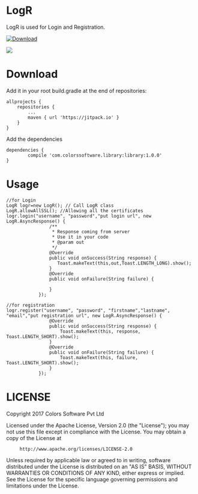 # LogR
LogR is used for Login and Registration.

[ ![Download](https://api.bintray.com/packages/braj24/maven/LogR/images/download.svg) ](https://bintray.com/braj24/maven/LogR/_latestVersion)

[![](https://jitpack.io/v/ColorsSoftwarePvtLtd/Framework-Android.svg)](https://jitpack.io/#ColorsSoftwarePvtLtd/Framework-Android)

# Download

Add it in your root build.gradle at the end of repositories:

	allprojects {
		repositories {
			...
			maven { url 'https://jitpack.io' }
		}
	}

Add the dependencies

	dependencies {
	        compile 'com.colorssoftware.library:library:1.0.0'
	}

# Usage


    //for Login
    LogR logr=new LogR(); // Call LogR class
    LogR.allowAllSSL(); //Allowing all the certificates
    logr.login("username", "password","put login url", new LogR.AsyncResponse() {
                    /**
                     * Response coming from server
                     * Use it in your code
                     * @param out
                     */
                    @Override
                    public void onSuccess(String response) {
                       Toast.makeText(this,out,Toast.LENGTH_LONG).show();
                    }
                    @Override
                    public void onFailure(String failure) {

                    }
                });
		
    //for registration	
    logr.register("username", "password", "firstname","lastname", "email","put registration url", new LogR.AsyncResponse() {
                    @Override
                    public void onSuccess(String response) {
                        Toast.makeText(this, response, Toast.LENGTH_SHORT).show();
                    }
                    @Override
                    public void onFailure(String failure) {
                        Toast.makeText(this, failure, Toast.LENGTH_SHORT).show();
                    }
                });
		
# LICENSE

   Copyright 2017 Colors Software Pvt Ltd
    
   Licensed under the Apache License, Version 2.0 (the "License");
   you may not use this file except in compliance with the License.
   You may obtain a copy of the License at
   
         http://www.apache.org/licenses/LICENSE-2.0
     

   Unless required by applicable law or agreed to in writing, software
   distributed under the License is distributed on an "AS IS" BASIS,
   WITHOUT WARRANTIES OR CONDITIONS OF ANY KIND, either express or implied.
   See the License for the specific language governing permissions and
   limitations under the License.
		
